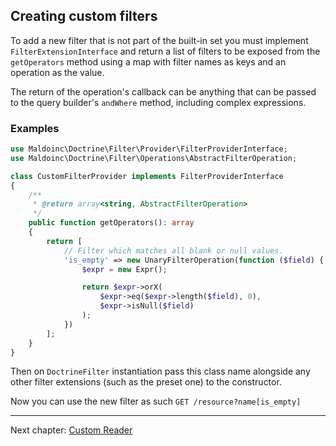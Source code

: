 ## Creating custom filters

To add a new filter that is not part of the built-in set you must implement `FilterExtensionInterface` and
return a list of filters to be exposed from the `getOperators` method using a map with filter names
as keys and an operation as the value.

The return of the operation's callback can be anything that can be passed to the query builder's `andWhere` method,
including complex expressions.

### Examples

```php
use Maldoinc\Doctrine\Filter\Provider\FilterProviderInterface;
use Maldoinc\Doctrine\Filter\Operations\AbstractFilterOperation;

class CustomFilterProvider implements FilterProviderInterface
{
    /**
     * @return array<string, AbstractFilterOperation> 
     */
    public function getOperators(): array
    {
        return [
            // Filter which matches all blank or null values. 
            'is_empty' => new UnaryFilterOperation(function ($field) {
                $expr = new Expr();

                return $expr->orX(
                    $expr->eq($expr->length($field), 0), 
                    $expr->isNull($field)
                );
            })
        ];
    }
}
```

Then on `DoctrineFilter` instantiation pass this class name alongside
any other filter extensions (such as the preset one) to the constructor.

Now you can use the new filter as such `GET /resource?name[is_empty]`

---
Next chapter: [Custom Reader](custom-reader.md)
